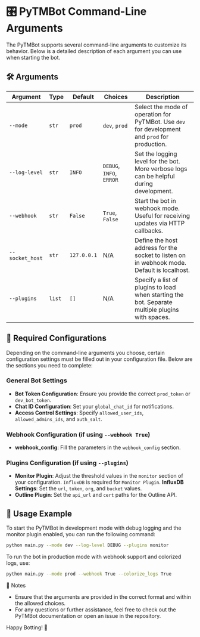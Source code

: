 # 🎛️ PyTMBot Command-Line Arguments

The PyTMBot supports several command-line arguments to customize its behavior. Below is a detailed description of each
argument you can use when starting the bot.

## 🛠️ Arguments

| Argument        | Type   | Default     | Choices                  | Description                                                                                     |
|-----------------|--------|-------------|--------------------------|-------------------------------------------------------------------------------------------------|
| `--mode`        | `str`  | `prod`      | `dev`, `prod`            | Select the mode of operation for PyTMBot. Use `dev` for development and `prod` for production.  |
| `--log-level`   | `str`  | `INFO`      | `DEBUG`, `INFO`, `ERROR` | Set the logging level for the bot. More verbose logs can be helpful during development.         |
| `--webhook`     | `str`  | `False`     | `True`, `False`          | Start the bot in webhook mode. Useful for receiving updates via HTTP callbacks.                 |
| `--socket_host` | `str`  | `127.0.0.1` | N/A                      | Define the host address for the socket to listen on in webhook mode. Default is localhost.      |
| `--plugins`     | `list` | `[]`        | N/A                      | Specify a list of plugins to load when starting the bot. Separate multiple plugins with spaces. |

## 📄 Required Configurations

Depending on the command-line arguments you choose, certain configuration settings must be filled out in your
configuration file. Below are the sections you need to complete:

### General Bot Settings

- **Bot Token Configuration**: Ensure you provide the correct `prod_token` or `dev_bot_token`.
- **Chat ID Configuration**: Set your `global_chat_id` for notifications.
- **Access Control Settings**: Specify `allowed_user_ids`, `allowed_admins_ids`, and `auth_salt`.

### Webhook Configuration (if using `--webhook True`)

- **webhook_config**: Fill the parameters in the `webhook_config` section.

### Plugins Configuration (if using `--plugins`)

- **Monitor Plugin**: Adjust the threshold values in the `monitor` section of your configuration.
  `InfluxDB` is required for `Monitor Plugin`. **InfluxDB Settings**: Set the `url`, `token`, `org`, and `bucket`
  values.
- **Outline Plugin**: Set the `api_url` and `cert` paths for the Outline API.

## 🚀 Usage Example

To start the PyTMBot in development mode with debug logging and the monitor plugin enabled, you can run the following
command:

```bash
python main.py --mode dev --log-level DEBUG --plugins monitor
```

To run the bot in production mode with webhook support and colorized logs, use:

```bash
python main.py --mode prod --webhook True --colorize_logs True
```

📜 Notes

- Ensure that the arguments are provided in the correct format and within the allowed choices.
- For any questions or further assistance, feel free to check out the PyTMBot documentation or open an issue in the
  repository.

Happy Botting! 🤖